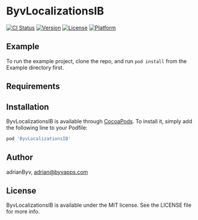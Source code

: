 # ByvLocalizationsIB

[![CI Status](https://img.shields.io/travis/adrianByv/ByvLocalizationsIB.svg?style=flat)](https://travis-ci.org/adrianByv/ByvLocalizationsIB)
[![Version](https://img.shields.io/cocoapods/v/ByvLocalizationsIB.svg?style=flat)](https://cocoapods.org/pods/ByvLocalizationsIB)
[![License](https://img.shields.io/cocoapods/l/ByvLocalizationsIB.svg?style=flat)](https://cocoapods.org/pods/ByvLocalizationsIB)
[![Platform](https://img.shields.io/cocoapods/p/ByvLocalizationsIB.svg?style=flat)](https://cocoapods.org/pods/ByvLocalizationsIB)

## Example

To run the example project, clone the repo, and run `pod install` from the Example directory first.

## Requirements

## Installation

ByvLocalizationsIB is available through [CocoaPods](https://cocoapods.org). To install
it, simply add the following line to your Podfile:

```ruby
pod 'ByvLocalizationsIB'
```

## Author

adrianByv, adrian@byvapps.com

## License

ByvLocalizationsIB is available under the MIT license. See the LICENSE file for more info.
